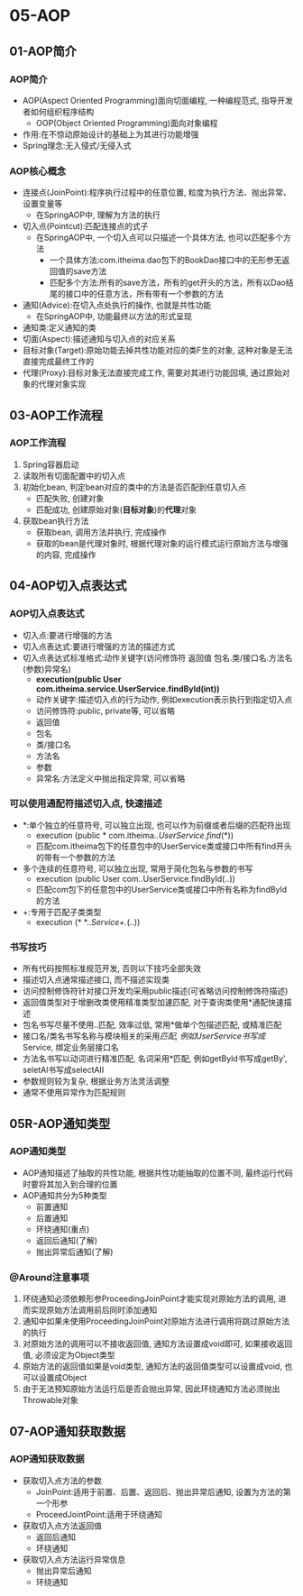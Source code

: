 # 05-AOP

## 01-AOP简介
### AOP简介
- AOP(Aspect Oriented Programming)面向切面编程,  一种编程范式,  指导开发者如何组织程序结构
  - OOP(Object Oriented Programming)面向对象编程
- 作用:在不惊动原始设计的基础上为其进行功能增强
- Spring理念:无入侵式/无侵入式

### AOP核心概念
- 连接点(JoinPoint):程序执行过程中的任意位置,  粒度为执行方法、抛出异常、设置变量等
    - 在SpringAOP中,  理解为方法的执行
- 切入点(Pointcut):匹配连接点的式子
    - 在SpringAOP中,  一个切入点可以只描述一个具体方法,  也可以匹配多个方法
        - 一个具体方法:com.itheima.dao包下的BookDao接口中的无形参无返回值的save方法
        - 匹配多个方法:所有的save方法，所有的get开头的方法，所有以Dao结尾的接口中的任意方法，所有带有一个参数的方法
- 通知(Advice):在切入点处执行的操作,  也就是共性功能
    - 在SpringAOP中,  功能最终以方法的形式呈现
- 通知类:定义通知的类
- 切面(Aspect):描述通知与切入点的对应关系
- 目标对象(Target):原始功能去掉共性功能对应的类F生的对象,  这种对象是无法直接完成最终工作的
- 代理(Proxy):目标对象无法直接完成工作,  需要对其进行功能回填,  通过原始对象的代理对象实现

## 03-AOP工作流程
### AOP工作流程
1. Spring容器启动
2. 读取所有切面配置中的切入点
3. 初始化bean,  判定bean对应的类中的方法是否匹配到任意切入点
    - 匹配失败,  创建对象
    - 匹配成功,  创建原始对象(**目标对象**)的**代理**对象
4. 获取bean执行方法
   - 获取bean,  调用方法并执行,  完成操作
   - 获取的bean是代理对象时,  根据代理对象的运行模式运行原始方法与增强的内容,  完成操作

## 04-AOP切入点表达式
### AOP切入点表达式
- 切入点:要进行增强的方法
- 切入点表达式:要进行增强的方法的描述方式
- 切入点表达式标准格式:动作关键字(访问修饰符 返回值 包名.类/接口名.方法名(参数)异常名)
  - **execution(public User com.itheima.service.UserService.findById(int))**
  - 动作关键字:描述切入点的行为动作,  例如execution表示执行到指定切入点
  - 访问修饰符:public,  private等,  可以省略
  - 返回值
  - 包名
  - 类/接口名
  - 方法名
  - 参数
  - 异常名:方法定义中抛出指定异常,  可以省略

### 可以使用通配符描述切入点,  快速描述
  - *:单个独立的任意符号,  可以独立出现,  也可以作为前缀或者后缀的匹配符出现
    - execution (public * com.itheima.*.UserService.find*(*))
    - 匹配com.itheima包下的任意包中的UserService类或接口中所有find开头的带有一个参数的方法
  - 多个连续的任意符号,  可以独立出现,  常用于简化包名与参数的书写
    - execution (public User com..UserService.findById(..))
    - 匹配com包下的任意包中的UserService类或接口中所有名称为findByld的方法
  - +:专用于匹配子类类型
    - execution (* *..*Service+.*(..))

### 书写技巧
  - 所有代码按照标准规范开发, 否则以下技巧全部失效
  - 描述切入点通常描述接口, 而不描述实现类
  - 访问控制修饰符针对接口开发均采用public描述(可省略访问控制修饰符描述)
  - 返回值类型对于增删改类使用精准类型加速匹配, 对于查询类使用*通配快速描述
  - 包名书写尽量不使用..匹配, 效率过低, 常用*做单个包描述匹配, 或精准匹配
  - 接口名/类名书写名称与模块相关的采用*匹配, 例如UserService书写成*Service, 绑定业务层接口名
  - 方法名书写以动词进行精准匹配, 名词采用*匹配, 例如getByld书写成getBy', seletAl书写成selectAII
  - 参数规则较为复杂, 根据业务方法灵活调整
  - 通常不使用异常作为匹配规则

## 05R-AOP通知类型
### AOP通知类型
- AOP通知描述了抽取的共性功能, 根据共性功能抽取的位置不同, 最终运行代码时要将其加入到合理的位置
- AOP通知共分为5种类型
  - 前置通知
  - 后置通知
  - 环绕通知(重点)
  - 返回后通知(了解)
  - 抛出异常后通知(了解)

### @Around注意事项
1. 环绕通知必须依赖形参ProceedingJoinPoint才能实现对原始方法的调用, 进而实现原始方法调用前后同时添加通知
2. 通知中如果未使用ProceedingJoinPoint对原始方法进行调用将跳过原始方法的执行
3. 对原始方法的调用可以不接收返回值, 通知方法设置成void即可, 如果接收返回值, 必须设定为Object类型
4. 原始方法的返回值如果是void类型, 通知方法的返回值类型可以设置成void, 也可以设置成Object
5. 由于无法预知原始方法运行后是否会抛出异常, 因此环绕通知方法必须抛出Throwable对象

## 07-AOP通知获取数据
### AOP通知获取数据
- 获取切入点方法的参数
   - JoinPoint:适用于前置、后置、返回后、抛出异常后通知, 设置为方法的第一个形参
    - ProceedJointPoint:适用于环绕通知
- 获取切入点方法返回值
  - 返回后通知
  - 环绕通知
- 获取切入点方法运行异常信息
  - 抛出异常后通知
  - 环绕通知